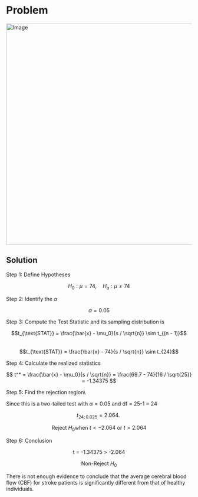 # Problem
<img width="600" alt="Image" src="https://github.com/user-attachments/assets/fb64fab3-3064-4001-8d58-43da9a893137" />

## Solution
Step 1: Define Hypotheses

$$H_0:\mu = 74, \quad H_a: \mu \neq 74$$

Step 2: Identify the $\alpha$

$$\alpha=0.05$$
  
Step 3: Compute the Test Statistic and its sampling distribution is  

$$t_{\text{STAT}} = \frac{\bar{x} - \mu_0}{s / \sqrt{n}} \sim t_{(n - 1)}$$\
$$t_{\text{STAT}} = \frac{\bar{x} - 74}{s / \sqrt{n}} \sim t_{24}$$
     
Step 4: Calculate the realized statistics

$$
t^* = \frac{\bar{x} - \mu_0}{s / \sqrt{n}} = \frac{69.7 - 74}{16 / \sqrt{25}} = -1.34375
$$
     
Step 5: Find the rejection region\

Since this is a  two-tailed test with $\alpha=0.05$ and df = 25-1 = 24


$$
t_{24;0.025}=2.064. \
$$

$$
\text{Reject } H_0  \text{when }  t < -2.064 \text{ or } t > 2.064
$$
     
Step 6: Conclusion
   
$$\text{t = -1.34375 > -2.064}$$

$$\text{Non-Reject }H_0$$

There is not enough evidence to conclude that the average cerebral blood flow (CBF) for stroke patients is significantly different from that of healthy individuals.
